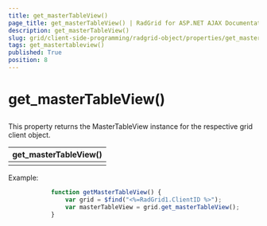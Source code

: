 ```yaml
---
title: get_masterTableView()
page_title: get_masterTableView() | RadGrid for ASP.NET AJAX Documentation
description: get_masterTableView()
slug: grid/client-side-programming/radgrid-object/properties/get_mastertableview()
tags: get_mastertableview()
published: True
position: 8
---
```


# get_masterTableView()



## 

This property returns the MasterTableView instance for the respective grid client object.


|  **get_masterTableView()**  |
| ------ |
||

Example:

````JavaScript
	        function getMasterTableView() {
	            var grid = $find("<%=RadGrid1.ClientID %>");
	            var masterTableView = grid.get_masterTableView();              
	        }       
````



